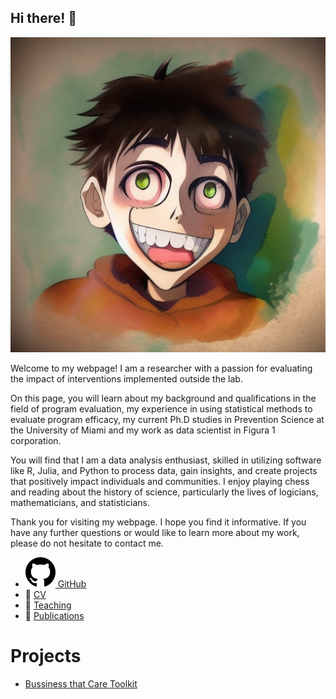 ## Hi there! 👋

<img class="avatar" src="img/me.png" alt="avatar">

Welcome to my webpage! I am a researcher with a passion for evaluating the impact of interventions implemented outside the lab.

On this page, you will learn about my background and qualifications in the field of program evaluation, my experience in using statistical methods to evaluate program efficacy, my current Ph.D studies in Prevention Science at the University of Miami and my work as data scientist in Figura 1 corporation.

You will find that I am a data analysis enthusiast, skilled in utilizing software like R, Julia, and Python to process data, gain insights, and create projects that positively impact individuals and communities. I enjoy playing chess and reading about the history of science, particularly the lives of logicians, mathematicians, and statisticians.

Thank you for visiting my webpage. I hope you find it informative. If you have any further questions or would like to learn more about my work, please do not hesitate to contact me.

-   [![](img/github.svg) GitHub](https://github.com/focardozom)
-   📰 [CV](https://github.com/focardozom/cv/blob/main/cv/cv.pdf)
-   🧑 [Teaching](https://github.com/focardozom/Advanced-Research-Methods)
-   📝 [Publications](https://orcid.org/0000-0002-1925-4954)

# Projects

- [Bussiness that Care Toolkit](https://test-toolkit.netlify.app/)
